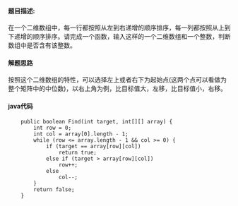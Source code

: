 
#### 题目描述:

在一个二维数组中，每一行都按照从左到右递增的顺序排序，每一列都按照从上到下递增的顺序排序。请完成一个函数，输入这样的一个二维数组和一个整数，判断数组中是否含有该整数。


#### 解题思路

按照这个二维数组的特性，可以选择左上或者右下为起始点(这两个点可以看做为整个矩阵中的中位数)，以右上角为例，比目标值大，左移，比目标值小，右移。

#### java代码

``` 
    public boolean Find(int target, int[][] array) {
        int row = 0;
        int col = array[0].length - 1;
        while (row <= array.length - 1 && col >= 0) {
            if (target == array[row][col])
                return true;
            else if (target > array[row][col])
                row++;
            else
                col--;
        }
        return false;
    }
```
